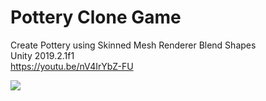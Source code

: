 # Pottery Clone Game

Create Pottery using Skinned Mesh Renderer Blend Shapes  <br/>
Unity 2019.2.1f1  <br/>
https://youtu.be/nV4IrYbZ-FU  <br/>

![](https://github.com/OguzFARSAK/Pottery/ss.png)

 
